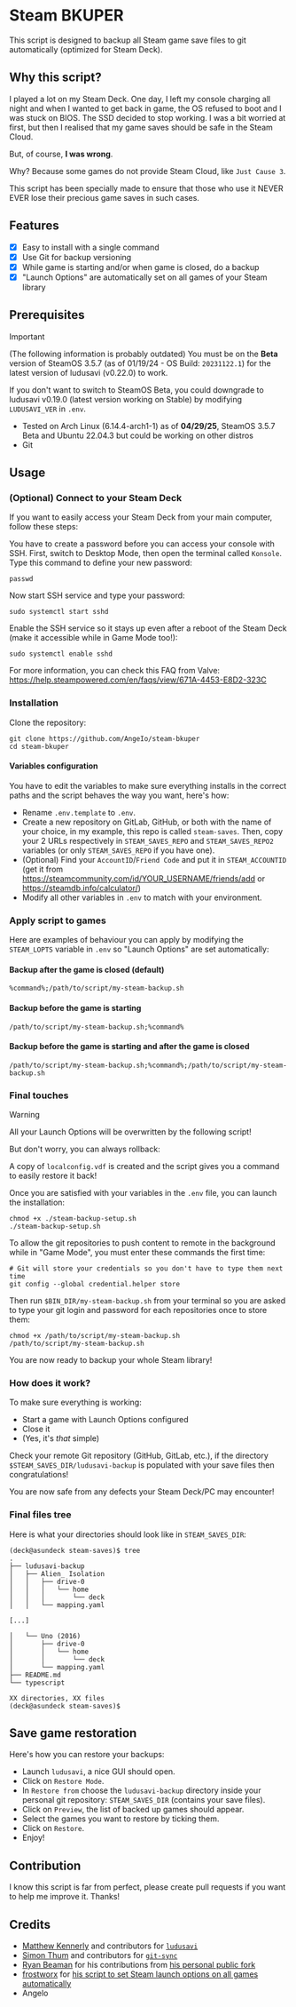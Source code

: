 # Steam BKUPER
This script is designed to backup all Steam game save files to git automatically (optimized for Steam Deck).

## Why this script?
I played a lot on my Steam Deck. One day, I left my console charging all night and when I wanted to get back in game, the OS refused to boot and I was stuck on BIOS. The SSD decided to stop working.
I was a bit worried at first, but then I realised that my game saves should be safe in the Steam Cloud.

But, of course, **I was wrong**.

Why? Because some games do not provide Steam Cloud, like `Just Cause 3`.

This script has been specially made to ensure that those who use it NEVER EVER lose their precious game saves in such cases.

## Features
- [x] Easy to install with a single command
- [x] Use Git for backup versioning
- [x] While game is starting and/or when game is closed, do a backup
- [x] "Launch Options" are automatically set on all games of your Steam library

## Prerequisites
> [!IMPORTANT]
> (The following information is probably outdated) You must be on the **Beta** version of SteamOS 3.5.7 (as of 01/19/24 - OS Build: `20231122.1`) for the latest version of ludusavi (v0.22.0) to work.
>
> If you don't want to switch to SteamOS Beta, you could downgrade to ludusavi v0.19.0 (latest version working on Stable) by modifying `LUDUSAVI_VER` in `.env`.

- Tested on Arch Linux (6.14.4-arch1-1) as of **04/29/25**, SteamOS 3.5.7 Beta and Ubuntu 22.04.3 but could be working on other distros
- Git

## Usage
### (Optional) Connect to your Steam Deck
If you want to easily access your Steam Deck from your main computer, follow these steps:

You have to create a password before you can access your console with SSH.
First, switch to Desktop Mode, then open the terminal called `Konsole`.
Type this command to define your new password:
```
passwd
```
Now start SSH service and type your password:
```
sudo systemctl start sshd
```
Enable the SSH service so it stays up even after a reboot of the Steam Deck (make it accessible while in Game Mode too!):
```
sudo systemctl enable sshd
```
For more information, you can check this FAQ from Valve: https://help.steampowered.com/en/faqs/view/671A-4453-E8D2-323C

### Installation
Clone the repository:
```
git clone https://github.com/AngeIo/steam-bkuper
cd steam-bkuper
```

#### Variables configuration
You have to edit the variables to make sure everything installs in the correct paths and the script behaves the way you want, here's how:

- Rename `.env.template` to `.env`.
- Create a new repository on GitLab, GitHub, or both with the name of your choice, in my example, this repo is called `steam-saves`. Then, copy your 2 URLs respectively in `STEAM_SAVES_REPO` and `STEAM_SAVES_REPO2` variables (or only `STEAM_SAVES_REPO` if you have one).
- (Optional) Find your `AccountID`/`Friend Code` and put it in `STEAM_ACCOUNTID` (get it from https://steamcommunity.com/id/YOUR_USERNAME/friends/add or https://steamdb.info/calculator/)
- Modify all other variables in `.env` to match with your environment.

### Apply script to games
Here are examples of behaviour you can apply by modifying the `STEAM_LOPTS` variable in `.env` so "Launch Options" are set automatically:

#### Backup after the game is closed (default)
```
%command%;/path/to/script/my-steam-backup.sh
```

#### Backup before the game is starting
```
/path/to/script/my-steam-backup.sh;%command%
```

#### Backup before the game is starting and after the game is closed
```
/path/to/script/my-steam-backup.sh;%command%;/path/to/script/my-steam-backup.sh
```

### Final touches
> [!WARNING]
> All your Launch Options will be overwritten by the following script!
>
> But don't worry, you can always rollback:
>
> A copy of `localconfig.vdf` is created and the script gives you a command to easily restore it back!

Once you are satisfied with your variables in the `.env` file, you can launch the installation:
```
chmod +x ./steam-backup-setup.sh
./steam-backup-setup.sh
```
To allow the git repositories to push content to remote in the background while in "Game Mode", you must enter these commands the first time:
```
# Git will store your credentials so you don't have to type them next time
git config --global credential.helper store
```
Then run `$BIN_DIR/my-steam-backup.sh` from your terminal so you are asked to type your git login and password for each repositories once to store them:
```
chmod +x /path/to/script/my-steam-backup.sh
/path/to/script/my-steam-backup.sh
```
You are now ready to backup your whole Steam library!

### How does it work?
To make sure everything is working:
- Start a game with Launch Options configured
- Close it
- (Yes, it's _that_ simple)

Check your remote Git repository (GitHub, GitLab, etc.), if the directory `$STEAM_SAVES_DIR/ludusavi-backup` is populated with your save files then congratulations!

You are now safe from any defects your Steam Deck/PC may encounter!

### Final files tree
Here is what your directories should look like in `STEAM_SAVES_DIR`:
```
(deck@asundeck steam-saves)$ tree
.
├── ludusavi-backup
│   ├── Alien_ Isolation
│   │   ├── drive-0
│   │   │   └── home
│   │   │       └── deck
│   │   └── mapping.yaml

[...]

│   └── Uno (2016)
│       ├── drive-0
│       │   └── home
│       │       └── deck
│       └── mapping.yaml
├── README.md
└── typescript

XX directories, XX files
(deck@asundeck steam-saves)$
```

## Save game restoration
Here's how you can restore your backups:
- Launch `ludusavi`, a nice GUI should open.
- Click on `Restore Mode`.
- In `Restore from` choose the `ludusavi-backup` directory inside your personal git repository: `STEAM_SAVES_DIR` (contains your save files).
- Click on `Preview`, the list of backed up games should appear.
- Select the games you want to restore by ticking them.
- Click on `Restore`.
- Enjoy!

## Contribution
I know this script is far from perfect, please create pull requests if you want to help me improve it. Thanks!

## Credits
- [Matthew Kennerly](https://github.com/mtkennerly) and contributors for [`ludusavi`](https://github.com/mtkennerly/ludusavi)
- [Simon Thum](https://github.com/simonthum) and contributors for [`git-sync`](https://github.com/simonthum/git-sync)
- [Ryan Beaman](https://github.com/WisdomWolf) for his contributions from [his personal public fork](https://github.com/WisdomWolf/steam-bkuper)
- [frostworx](https://github.com/frostworx) for [his script to set Steam launch options on all games automatically](https://github.com/FeralInteractive/gamemode/issues/177)
- Angelo
